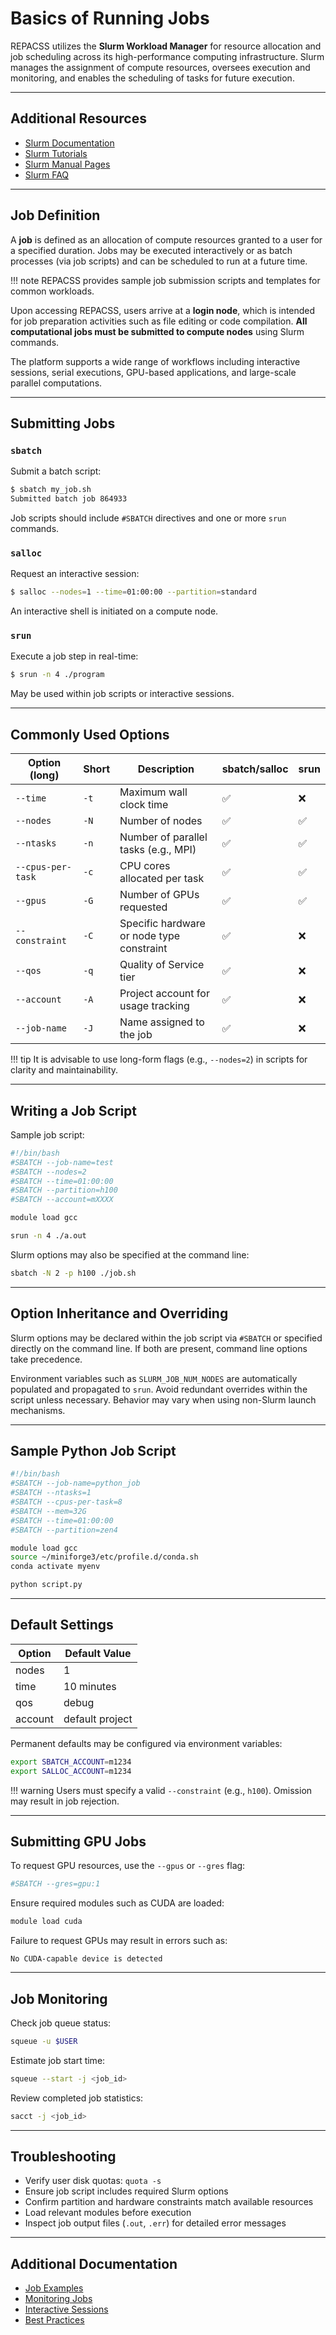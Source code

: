 # Basics of Running Jobs

REPACSS utilizes the **Slurm Workload Manager** for resource allocation and job scheduling across its high-performance computing infrastructure. Slurm manages the assignment of compute resources, oversees execution and monitoring, and enables the scheduling of tasks for future execution.

---

## Additional Resources

* [Slurm Documentation](https://slurm.schedmd.com/documentation.html)
* [Slurm Tutorials](https://slurm.schedmd.com/tutorials.html)
* [Slurm Manual Pages](https://slurm.schedmd.com/man_index.html)
* [Slurm FAQ](https://slurm.schedmd.com/faq.html)

---

## Job Definition

A **job** is defined as an allocation of compute resources granted to a user for a specified duration. Jobs may be executed interactively or as batch processes (via job scripts) and can be scheduled to run at a future time.

!!! note
    REPACSS provides sample job submission scripts and templates for common workloads.

Upon accessing REPACSS, users arrive at a **login node**, which is intended for job preparation activities such as file editing or code compilation. **All computational jobs must be submitted to compute nodes** using Slurm commands.

The platform supports a wide range of workflows including interactive sessions, serial executions, GPU-based applications, and large-scale parallel computations.

---

## Submitting Jobs

### `sbatch`

Submit a batch script:

```bash
$ sbatch my_job.sh
Submitted batch job 864933
```

Job scripts should include `#SBATCH` directives and one or more `srun` commands.

### `salloc`

Request an interactive session:

```bash
$ salloc --nodes=1 --time=01:00:00 --partition=standard
```

An interactive shell is initiated on a compute node.

### `srun`

Execute a job step in real-time:

```bash
$ srun -n 4 ./program
```

May be used within job scripts or interactive sessions.

---

## Commonly Used Options

| Option (long)     | Short | Description                               | sbatch/salloc | srun |
| ----------------- | ----- | ----------------------------------------- | ------------- | ---- |
| `--time`          | `-t`  | Maximum wall clock time                   | ✅             | ❌    |
| `--nodes`         | `-N`  | Number of nodes                           | ✅             | ✅    |
| `--ntasks`        | `-n`  | Number of parallel tasks (e.g., MPI)      | ✅             | ✅    |
| `--cpus-per-task` | `-c`  | CPU cores allocated per task              | ✅             | ✅    |
| `--gpus`          | `-G`  | Number of GPUs requested                  | ✅             | ✅    |
| `--constraint`    | `-C`  | Specific hardware or node type constraint | ✅             | ❌    |
| `--qos`           | `-q`  | Quality of Service tier                   | ✅             | ❌    |
| `--account`       | `-A`  | Project account for usage tracking        | ✅             | ❌    |
| `--job-name`      | `-J`  | Name assigned to the job                  | ✅             | ❌    |

!!! tip
    It is advisable to use long-form flags (e.g., `--nodes=2`) in scripts for clarity and maintainability.

---

## Writing a Job Script

Sample job script:

```bash
#!/bin/bash
#SBATCH --job-name=test
#SBATCH --nodes=2
#SBATCH --time=01:00:00
#SBATCH --partition=h100
#SBATCH --account=mXXXX

module load gcc

srun -n 4 ./a.out
```

Slurm options may also be specified at the command line:

```bash
sbatch -N 2 -p h100 ./job.sh
```

---

## Option Inheritance and Overriding

Slurm options may be declared within the job script via `#SBATCH` or specified directly on the command line. If both are present, command line options take precedence.

Environment variables such as `SLURM_JOB_NUM_NODES` are automatically populated and propagated to `srun`. Avoid redundant overrides within the script unless necessary. Behavior may vary when using non-Slurm launch mechanisms.

---

## Sample Python Job Script

```bash
#!/bin/bash
#SBATCH --job-name=python_job
#SBATCH --ntasks=1
#SBATCH --cpus-per-task=8
#SBATCH --mem=32G
#SBATCH --time=01:00:00
#SBATCH --partition=zen4

module load gcc
source ~/miniforge3/etc/profile.d/conda.sh
conda activate myenv

python script.py
```

---

## Default Settings

| Option  | Default Value   |
| ------- | --------------- |
| nodes   | 1               |
| time    | 10 minutes      |
| qos     | debug           |
| account | default project |

Permanent defaults may be configured via environment variables:

```bash
export SBATCH_ACCOUNT=m1234
export SALLOC_ACCOUNT=m1234
```

!!! warning
    Users must specify a valid `--constraint` (e.g., `h100`). Omission may result in job rejection.

---

## Submitting GPU Jobs

To request GPU resources, use the `--gpus` or `--gres` flag:

```bash
#SBATCH --gres=gpu:1
```

Ensure required modules such as CUDA are loaded:

```bash
module load cuda
```

Failure to request GPUs may result in errors such as:

```
No CUDA-capable device is detected
```

---

## Job Monitoring

Check job queue status:

```bash
squeue -u $USER
```

Estimate job start time:

```bash
squeue --start -j <job_id>
```

Review completed job statistics:

```bash
sacct -j <job_id>
```

---

## Troubleshooting

* Verify user disk quotas: `quota -s`
* Ensure job script includes required Slurm options
* Confirm partition and hardware constraints match available resources
* Load relevant modules before execution
* Inspect job output files (`.out`, `.err`) for detailed error messages

---

## Additional Documentation

* [Job Examples](examples.md)
* [Monitoring Jobs](monitoring.md)
* [Interactive Sessions](interactive.md)
* [Best Practices](best-practices.md)
